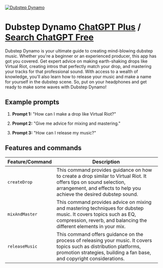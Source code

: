 
[![Dubstep Dynamo](https://files.oaiusercontent.com/file-y7tv4GaViGIt2EOy2S2A7mI8?se=2123-10-16T20%3A08%3A34Z&sp=r&sv=2021-08-06&sr=b&rscc=max-age%3D31536000%2C%20immutable&rscd=attachment%3B%20filename%3De60562c8-1e3f-4112-98e3-a27299774383.png&sig=kbKIw1vooe7CKQ2hmPdlUcwaeV0/SNJO6tlvMdj0zOU%3D)](https://chat.openai.com/g/g-E3CHpB4R2-dubstep-dynamo)

# Dubstep Dynamo [ChatGPT Plus](https://chat.openai.com/g/g-E3CHpB4R2-dubstep-dynamo) / [Search ChatGPT Free](https://gptcall.net/index.html#/?search=Dubstep%20Dynamo)

Dubstep Dynamo is your ultimate guide to creating mind-blowing dubstep music. Whether you're a beginner or an experienced producer, this app has got you covered. Get expert advice on making earth-shaking drops like Virtual Riot, creating intros that perfectly match your drop, and mastering your tracks for that professional sound. With access to a wealth of knowledge, you'll also learn how to release your music and make a name for yourself in the dubstep scene. So, put on your headphones and get ready to make some waves with Dubstep Dynamo!

## Example prompts

1. **Prompt 1:** "How can I make a drop like Virtual Riot?"

2. **Prompt 2:** "Give me advice for mixing and mastering."

3. **Prompt 3:** "How can I release my music?"

## Features and commands

| Feature/Command | Description |
| --- | --- |
| `createDrop` | This command provides guidance on how to create a drop similar to Virtual Riot. It offers tips on sound selection, arrangement, and effects to help you achieve the desired dubstep sound. |
| `mixAndMaster` | This command provides advice on mixing and mastering techniques for dubstep music. It covers topics such as EQ, compression, reverb, and balancing the different elements in your mix. |
| `releaseMusic` | This command offers guidance on the process of releasing your music. It covers topics such as distribution platforms, promotion strategies, building a fan base, and copyright considerations. |


